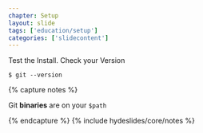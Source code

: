 ```yaml
---
chapter: Setup
layout: slide
tags: ['education/setup']
categories: ['slidecontent']
---
```


Test the Install. Check your Version

	$ git --version


{% capture notes %}

Git __binaries__ are on your `$path`

{% endcapture %}
{% include hydeslides/core/notes %}